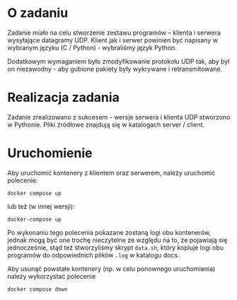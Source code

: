 # O zadaniu
Zadanie miało na celu stworzenie zestawu programów – klienta i serwera wysyłające datagramy UDP. Klient jak i serwer powinien być napisany w wybranym języku (C / Python) - wybraliśmy język Python. 


Dodatkowym wymaganiem było zmodyfikowanie protokołu UDP tak, aby był on niezawodny - aby gubione pakiety były wykrywane i retransmitowane.

# Realizacja zadania
Zadanie zrealizowano z sukcesem - wersje serwera i klienta UDP stworzono w Pythonie. Pliki źródłowe znajdują się w katalogach server / client. 

# Uruchomienie
Aby uruchomić kontenery z klientem oraz serwerem, należy uruchomić polecenie:
```
docker compose up
```
lub też (w innej wersji):
```
docker-compose up
```


Po wykonaniu tego polecenia pokazane zostaną logi obu kontenerów, jednak mogą być one trochę nieczytelne ze względu na to, że pojawiają się jednocześnie, stąd też stworzyliśmy skrypt `data.sh`, który kopiuje logi obu programów do odpowiednich plików `.log` w katalogu docs.


Aby usunąć powstałe kontenery (np. w celu ponownego uruchomienia) należy wykorzystać polecenie
```
docker compose down
```
